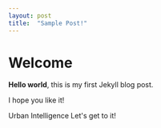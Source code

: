 ```yaml
---
layout: post
title:  "Sample Post!"
---
```


# Welcome

**Hello world**, this is my first Jekyll blog post.

I hope you like it!

Urban Intelligence Let's get to it!
